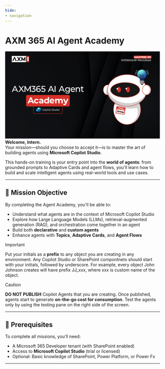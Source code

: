 ```yaml
---
hide:
- navigation
---
```


# AXM 365 AI Agent Academy

![Copilot Studio Agent Academy Recruit](./images/mcs-agent-academy-recruit-banner.png)
**Welcome, Intern.**  
Your mission—should you choose to accept it—is to master the art of building agents using **Microsoft Copilot Studio**.

This hands-on training is your entry point into the **world of agents**: from grounded prompts to Adaptive Cards and agent flows, you'll learn how to build and scale intelligent agents using real-world tools and use cases.

---

## 🎯 Mission Objective

By completing the Agent Academy, you'll be able to:

- Understand what agents are in the context of Microsoft Copilot Studio
- Explore how Large Language Models (LLMs), retrieval-augmented generation (RAG), and orchestration come together in an agent
- Build both **declarative** and **custom agents**
- Enhance agents with **Topics**, **Adaptive Cards**, and **Agent Flows**

> [!IMPORTANT]  
> Put your initials as a **prefix** to any object you are creating in any environment. Any Copilot Studio or SharePoint compontnets should start with your initials, followed by underscore. For example, every object John Johnson creates will have prefix JJ_xxx, where xxx is custom name of the object.

> [!CAUTION]
> **DO NOT PUBLISH** Copilot Agents that you are creating. Once published, agents start to generate **on-the-go cost for consumption**. Test the agents only by using the testing pane on the right side of the screen.
---

## 🧪 Prerequisites

To complete all missions, you’ll need:

- A Microsoft 365 Developer tenant (with SharePoint enabled)
- Access to **Microsoft Copilot Studio** (trial or licensed)
- Optional: Basic knowledge of SharePoint, Power Platform, or Power Fx

---

